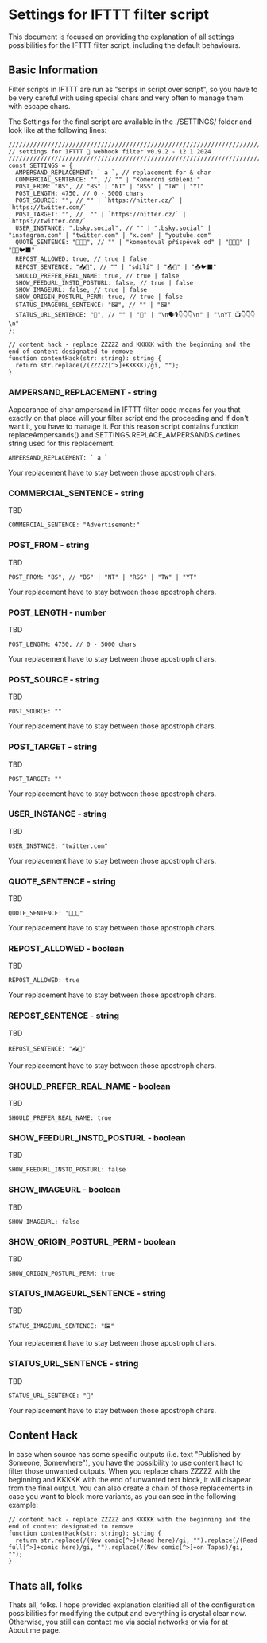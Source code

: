 # Settings for IFTTT filter script

This document is focused on providing the explanation of all settings possibilities for the IFTTT filter script, including the default behaviours. 

## Basic Information
Filter scripts in IFTTT are run as "scrips in script over script", so you have to be very careful with using special chars and very often to manage them with escape chars.  

The Settings for the final script are available in the ./SETTINGS/ folder and look like at the following lines:

```
///////////////////////////////////////////////////////////////////////////////
// settings for IFTTT 🦋 webhook filter v0.9.2 - 12.1.2024
///////////////////////////////////////////////////////////////////////////////
const SETTINGS = {
  AMPERSAND_REPLACEMENT: ` a `, // replacement for & char
  COMMERCIAL_SENTENCE: "", // "" | "Komerční sdělení:"
  POST_FROM: "BS", // "BS" | "NT" | "RSS" | "TW" | "YT"
  POST_LENGTH: 4750, // 0 - 5000 chars
  POST_SOURCE: "", // "" | `https://nitter.cz/` | `https://twitter.com/`
  POST_TARGET: "", //  "" | `https://nitter.cz/` | `https://twitter.com/`
  USER_INSTANCE: ".bsky.social", // "" | ".bsky.social" | "instagram.com" | "twitter.com" | "x.com" | "youtube.com"
  QUOTE_SENTENCE: "📝💬🦋", // "" | "komentoval příspěvek od" | "📝💬🦋" | "📝💬🐦‍⬛"
  REPOST_ALLOWED: true, // true | false
  REPOST_SENTENCE: "📤🦋", // "" | "sdílí" | "📤🦋" | "📤🐦‍⬛"
  SHOULD_PREFER_REAL_NAME: true, // true | false
  SHOW_FEEDURL_INSTD_POSTURL: false, // true | false
  SHOW_IMAGEURL: false, // true | false
  SHOW_ORIGIN_POSTURL_PERM: true, // true | false
  STATUS_IMAGEURL_SENTENCE: "🖼️", // "" | "🖼️"
  STATUS_URL_SENTENCE: "🔗", // "" | "🔗" | "\n🗣️🎙️👇👇👇\n" | "\nYT 📺👇👇👇\n"
};

// content hack - replace ZZZZZ and KKKKK with the beginning and the end of content designated to remove
function contentHack(str: string): string {
  return str.replace(/(ZZZZZ[^>]+KKKKK)/gi, "");
}
```

### AMPERSAND_REPLACEMENT - string
Appearance of char ampersand in IFTTT filter code means for you that exactly on that place will your filter script end the proceeding and if don't want it, you have to manage it. For this reason script contains function replaceAmpersands() and SETTINGS.REPLACE_AMPERSANDS defines string used for this replacement.
```
AMPERSAND_REPLACEMENT: ` a `
```
Your replacement have to stay between those apostroph chars.

### COMMERCIAL_SENTENCE - string
TBD
```
COMMERCIAL_SENTENCE: "Advertisement:"
```
### POST_FROM - string
TBD
```
POST_FROM: "BS", // "BS" | "NT" | "RSS" | "TW" | "YT"
```
Your replacement have to stay between those apostroph chars.

### POST_LENGTH - number
TBD
```
POST_LENGTH: 4750, // 0 - 5000 chars
```
Your replacement have to stay between those apostroph chars.

### POST_SOURCE - string
TBD
```
POST_SOURCE: ""
```
Your replacement have to stay between those apostroph chars.

### POST_TARGET - string
TBD
```
POST_TARGET: ""
```
Your replacement have to stay between those apostroph chars.

### USER_INSTANCE - string
TBD
```
USER_INSTANCE: "twitter.com"
```
Your replacement have to stay between those apostroph chars.

### QUOTE_SENTENCE - string
TBD
```
QUOTE_SENTENCE: "📝💬🦋"
```
Your replacement have to stay between those apostroph chars.

### REPOST_ALLOWED - boolean
TBD
```
REPOST_ALLOWED: true
```
Your replacement have to stay between those apostroph chars.

### REPOST_SENTENCE - string
TBD
```
REPOST_SENTENCE: "📤🦋"
```
Your replacement have to stay between those apostroph chars.

### SHOULD_PREFER_REAL_NAME - boolean
TBD
```
SHOULD_PREFER_REAL_NAME: true
```

### SHOW_FEEDURL_INSTD_POSTURL - boolean
TBD
```
SHOW_FEEDURL_INSTD_POSTURL: false
```

### SHOW_IMAGEURL - boolean
TBD
```
SHOW_IMAGEURL: false
```

### SHOW_ORIGIN_POSTURL_PERM - boolean
TBD
```
SHOW_ORIGIN_POSTURL_PERM: true
```

### STATUS_IMAGEURL_SENTENCE - string
TBD
```
STATUS_IMAGEURL_SENTENCE: "🖼️"
```
Your replacement have to stay between those apostroph chars.

### STATUS_URL_SENTENCE - string
TBD
```
STATUS_URL_SENTENCE: "🔗"
```
Your replacement have to stay between those apostroph chars.

## Content Hack
In case when source has some specific outputs (i.e. text "Published by Someone, Somewhere"), you have the possibility to use content hact to filter those unwanted outputs. When you replace chars ZZZZZ with the beginning and KKKKK with the end of unwanted text block, it will disapear from the final output. You can also create a chain of those replacements in case you want to block more variants, as you can see in the following example:

```
// content hack - replace ZZZZZ and KKKKK with the beginning and the end of content designated to remove
function contentHack(str: string): string {
  return str.replace(/(New comic[^>]+Read here)/gi, "").replace(/(Read full[^>]+comic here)/gi, "").replace(/(New comic[^>]+on Tapas)/gi, "");
}
```

## Thats all, folks
Thats all, folks. I hope provided explanation clarified all of the configuration possibilities for modifying the output and everything is crystal clear now. Otherwise, you still can contact me via social networks or via for at About.me page.